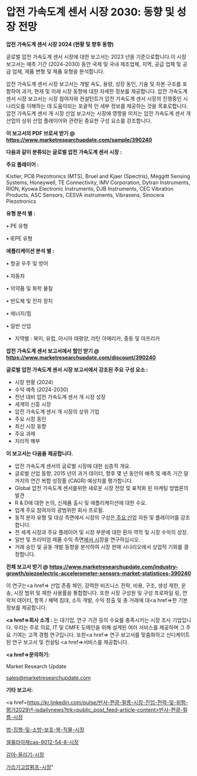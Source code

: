 # 압전 가속도계 센서 시장 2030: 동향 및 성장 전망

<strong>압전 가속도계 센서 시장 2024 (현황 및 향후 동향)</strong>

글로벌 압전 가속도계 센서 시장에 대한 보고서는 2023 년을 기준으로합니다.이 시장 보고서는 예측 기간 (2024-2030) 동안 국제 및 국내 제조업체, 지역, 공급 업체 및 공급 업체, 제품 변형 및 제품 유형을 분석합니다.

압전 가속도계 센서 시장 보고서는 개발 속도, 용량, 성장 동인, 기술 및 자본 구조를 포함하여 과거, 현재 및 미래 시장 동향에 대한 자세한 정보를 제공합니다. 압전 가속도계 센서 시장 보고서는 시장 참여자와 컨설턴트가 압전 가속도계 센서 시장의 진행중인 시나리오를 이해하는 데 도움이되는 포괄적 인 세부 정보를 제공하는 것을 목표로합니다. 압전 가속도계 센서 개 시장 산업 보고서는 시장에 영향을 미치는 압전 가속도계 센서 개 산업의 상위 산업 플레이어와 관련된 중요한 구성 요소를 강조합니다.



<strong>이 보고서의 PDF 브로셔 받기 @ <a href=https://www.marketresearchupdate.com/sample/390240>https://www.marketresearchupdate.com/sample/390240</a></strong>



<strong>다음과 같이 분류되는 글로벌 압전 가속도계 센서 시장 :</strong>



<strong>주요 플레이어 :</strong>

Kistler, PCB Piezotronics (MTS), Bruel and Kjaer (Spectris), Meggitt Sensing Systems, Honeywell, TE Connectivity, IMV Corporation, Dytran Instruments, RION, Kyowa Electronic Instruments, DJB Instruments, CEC Vibration Products, ASC Sensors, CESVA instruments, Vibrasens, Sinocera Piezotronics



<strong>유형 분석 별 :</strong>

• PE 유형

• IEPE 유형



<strong>애플리케이션 분석 별 :</strong>

• 항공 우주 및 방어

• 자동차

• 의약품 및 화학 물질

• 반도체 및 전자 장치

• 에너지/힘

• 일반 산업

<ul>
  <li>지역별 : 북미, 유럽, 아시아 태평양, 라틴 아메리카, 중동 및 아프리카</li>
</ul>


<strong>압전 가속도계 센서 보고서에서 할인 받기 @ <a href=https://www.marketresearchupdate.com/discount/390240>https://www.marketresearchupdate.com/discount/390240</a></strong>



<strong>글로벌 압전 가속도계 센서 시장 보고서에서 강조된 주요 구성 요소 :</strong>
<ul>
  <li>시장 현황 (2024)</li>
  <li>수익 예측 (2024-2030)</li>
  <li>전년 대비 압전 가속도계 센서 개 시장 성장</li>
  <li>세계의 신흥 시장</li>
  <li>압전 가속도계 센서 개 시장의 상위 기업</li>
  <li>주요 시장 동인</li>
  <li>최신 시장 동향</li>
  <li>주요 과제</li>
  <li>지리적 해부</li>
</ul>


<strong>이 보고서는 다음을 제공합니다.</strong>
<ul>
  <li>압전 가속도계 센서의 글로벌 시장에 대한 심층적 개요.</li>
  <li>글로벌 산업 동향, 2015 년의 과거 데이터, 향후 몇 년 동안의 예측 및 예측 기간 말까지의 연간 복합 성장률 (CAGR) 예상치를 평가합니다.</li>
  <li>Global 압전 가속도계 센서를위한 새로운 시장 전망 및 표적화 된 마케팅 방법론의 발견</li>
  <li>R &amp; D에 대한 논의, 신제품 출시 및 애플리케이션에 대한 수요.</li>
  <li>업계 주요 참여자의 광범위한 회사 프로필.</li>
  <li>동적 분자 유형 및 대상 측면에서 시장의 구성은<a href=> 주요 산</a>업 자원 및 플레이어를 강조합니다.</li>
  <li>전 세계 시장과 주요 플레이어 및 시장 부문에 대한 환자 역학 및 시장 수익의 성장.</li>
  <li>일반 및 프리미엄 제품 수익 측면<a href=>에서 시</a>장을 연구하십시오.</li>
  <li>거래 승인 및 공동 개발 동향을 분석하여 시장 판매 시나리오에서 상업적 기회를 결정합니다.</li>
</ul>



<strong>전체 보고서 받기 @ <a href=https://www.marketresearchupdate.com/industry-growth/piezoelectric-accelerometer-sensors-market-statistices-390240>https://www.marketresearchupdate.com/industry-growth/piezoelectric-accelerometer-sensors-market-statistices-390240</a></strong>

이 연구는<a href=> 산업 존중</a> 체인, 강력한 비즈니스 전략, 비용, 구조, 생성 제한, 운송, 시장 범위 및 제한 사용률을 통합합니다. 또한 시장 구성원 및 구성 프로파일 링, 연락처 데이터, 항목 / 혜택 침대, 소득 개발, 수익 창출 및 총 거래에 대<a href=>한 기본 </a>정보를 제공합니다.



<strong><a href=>회사 소</a>개 :</strong>
는 대기업, 연구 기관 등의 수요를 충족시키는 시장 조사 기업입니다. 우리는 주로 의료, IT 및 CMFE 도메인을 위해 설계된 여러 서비스를 제공하며 그 주요 기여는 고객 경험 연구입니다. 또한<a href=> 연구 보</a>고서를 맞춤화하고 신디케이트 된 연구 보고서 및 컨설팅 <a href=>서비스</a>를 제공합니다.



<strong><a href=>문의하기:</a></strong>

Market Research Update

sales@marketresearchupdate.com



<strong>기타 보고서:</strong>

<a href=https://kr.linkedin.com/pulse/반사-편광-필름-시장-진입-전략-및-위험-평가2029년-isdailynews?trk=public_post_feed-article-content>반사-편광-필름-시장</a>

<a href=https://www.linkedin.com/pulse/법-집행-및-소방-보호-복-직물-시장-동향-성장-전망-consumer-connection-compendium-ana/>법-집행-및-소방-보호-복-직물-시장</a>

<a href=https://www.linkedin.com/pulse/셀룰라아제cas-9012-54-8-시장-경쟁-분석-및-성장-잠재력-2029-isdailynews-qaroc/>셀룰라아제cas-9012-54-8-시장</a>

<a href=https://www.linkedin.com/pulse/감아-올리기-시장-동향-및-성장-전망-analytics-alchemy-360-analysis-ml2of/>감아-올리기-시장</a>

<a href=https://www.linkedin.com/pulse/가습기고압펌프-시장-경쟁-분석-및-성장-잠재력-2030-consumer-connection-chronicles-24--a2yyc/>가습기고압펌프-시장</a>"
